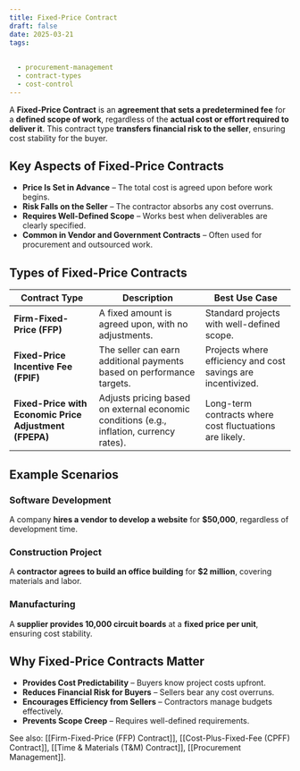 ```yaml
---
title: Fixed-Price Contract
draft: false
date: 2025-03-21
tags:
  
  
  - procurement-management
  - contract-types
  - cost-control
---
```


A **Fixed-Price Contract** is an **agreement that sets a predetermined fee** for a **defined scope of work**, regardless of the **actual cost or effort required to deliver it**. This contract type **transfers financial risk to the seller**, ensuring cost stability for the buyer.

## **Key Aspects of Fixed-Price Contracts**
- **Price Is Set in Advance** – The total cost is agreed upon before work begins.
- **Risk Falls on the Seller** – The contractor absorbs any cost overruns.
- **Requires Well-Defined Scope** – Works best when deliverables are clearly specified.
- **Common in Vendor and Government Contracts** – Often used for procurement and outsourced work.

## **Types of Fixed-Price Contracts**
| **Contract Type**          | **Description** | **Best Use Case** |
|---------------------------|------------------------------------------------|--------------------------------|
| **Firm-Fixed-Price (FFP)** | A fixed amount is agreed upon, with no adjustments. | Standard projects with well-defined scope. |
| **Fixed-Price Incentive Fee (FPIF)** | The seller can earn additional payments based on performance targets. | Projects where efficiency and cost savings are incentivized. |
| **Fixed-Price with Economic Price Adjustment (FPEPA)** | Adjusts pricing based on external economic conditions (e.g., inflation, currency rates). | Long-term contracts where cost fluctuations are likely. |

## **Example Scenarios**

### **Software Development**
A company **hires a vendor to develop a website** for **\$50,000**, regardless of development time.

### **Construction Project**
A **contractor agrees to build an office building** for **\$2 million**, covering materials and labor.

### **Manufacturing**
A **supplier provides 10,000 circuit boards** at a **fixed price per unit**, ensuring cost stability.

## **Why Fixed-Price Contracts Matter**
- **Provides Cost Predictability** – Buyers know project costs upfront.
- **Reduces Financial Risk for Buyers** – Sellers bear any cost overruns.
- **Encourages Efficiency from Sellers** – Contractors manage budgets effectively.
- **Prevents Scope Creep** – Requires well-defined requirements.

See also: [[Firm-Fixed-Price (FFP) Contract]], [[Cost-Plus-Fixed-Fee (CPFF) Contract]], [[Time & Materials (T&M) Contract]], [[Procurement Management]].
